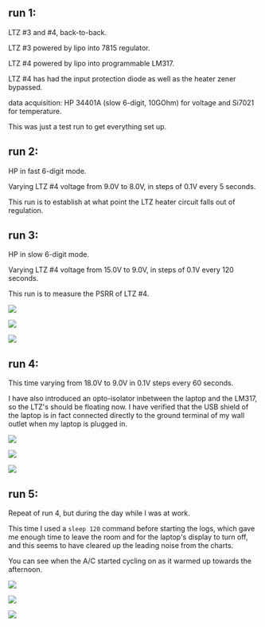 ## run 1:

LTZ #3 and #4, back-to-back.

LTZ #3 powered by lipo into 7815 regulator.

LTZ #4 powered by lipo into programmable LM317.

LTZ #4 has had the input protection diode as well as the heater zener bypassed.

data acquisition: HP 34401A (slow 6-digit, 10GOhm) for voltage and Si7021 for temperature.

This was just a test run to get everything set up.

## run 2:

HP in fast 6-digit mode.

Varying LTZ #4 voltage from 9.0V to 8.0V, in steps of 0.1V every 5 seconds.

This run is to establish at what point the LTZ heater circuit falls out of regulation.

## run 3:

HP in slow 6-digit mode.

Varying LTZ #4 voltage from 15.0V to 9.0V, in steps of 0.1V every 120 seconds.

This run is to measure the PSRR of LTZ #4.

![](run3-1519628472/chart-ltz.png)

![](run3-1519628472/chart-supply.png)

![](run3-1519628472/chart-temp-c.png)


## run 4:

This time varying from 18.0V to 9.0V in 0.1V steps every 60 seconds.

I have also introduced an opto-isolator inbetween the laptop and the LM317, so the LTZ's should be floating now.  I have verified that the USB shield of the laptop is in fact connected directly to the ground terminal of my wall outlet when my laptop is plugged in.

![](run4-1519715191/chart-ltz.png)

![](run4-1519715191/chart-supply.png)

![](run4-1519715191/chart-temp-c.png)

## run 5:

Repeat of run 4, but during the day while I was at work.

This time I used a `sleep 120` command before starting the logs, which gave me
enough time to leave the room and for the laptop's display to turn off, and this
seems to have cleared up the leading noise from the charts.

You can see when the A/C started cycling on as it warmed up towards the afternoon.


![](run5-1519746880/chart-ltz.png)

![](run5-1519746880/chart-supply.png)

![](run5-1519746880/chart-temp-c.png)

